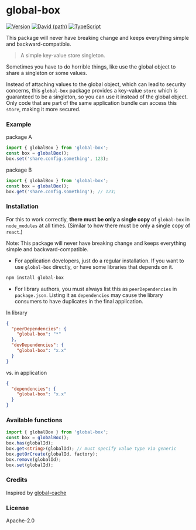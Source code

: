 # global-box

[![Version](https://img.shields.io/npm/v/global-box.svg?style=flat)](https://img.shields.io/npm/v/global-box.svg?style=flat)
[![David (path)](https://img.shields.io/david/kristw/registry.svg?path=packages%2Fglobal-box&style=flat-square)](https://david-dm.org/kristw/registry?path=packages/global-box)
[![TypeScript](https://badges.frapsoft.com/typescript/awesome/typescript.png?v=101)](https://github.com/ellerbrock/typescript-badges/)

This package will never have breaking change and keeps everything simple and backward-compatible.

> A simple key-value store singleton.

Sometimes you have to do horrible things, like use the global object to share a singleton or some values.

Instead of attaching values to the global object, which can lead to security concerns, this `global-box` package provides a key-value `store` which is guaranteed to be a singleton, so you can use it instead of the global object. Only code that are part of the same application bundle can access this `store`, making it more secured.

### Example

package A

```ts
import { globalBox } from 'global-box';
const box = globalBox();
box.set('share.config.something', 123);
```

package B

```ts
import { globalBox } from 'global-box';
const box = globalBox();
box.get('share.config.something'); // 123;
```

### Installation

For this to work correctly, **there must be only a single copy** of `global-box` in `node_modules` at all times. (Similar to how there must be only a single copy of `react`.)

Note: This package will never have breaking change and keeps everything simple and backward-compatible.

* For application developers, just do a regular installation. If you want to use `global-box` directly, or have some libraries that depends on it.

```sh
npm install global-box
```

* For library authors, you must always list this as `peerDependencies` in `package.json`. Listing it as `dependencies` may cause the library consumers to have duplicates in the final application.

In library

```json
{
  "peerDependencies": {
    "global-box": "*"
  },
  "devDependencies": {
    "global-box": "x.x"
  }
}
```

vs. in application

```json
{
  "dependencies": {
    "global-box": "x.x"
  }
}
```

### Available functions

```ts
import { globalBox } from 'global-box';
const box = globalBox();
box.has(globalId);
box.get<string>(globalId); // must specify value type via generic
box.getOrCreate(globalId, factory);
box.remove(globalId);
box.set(globalId);
```

### Credits

Inspired by [global-cache](https://github.com/ljharb/global-cache)

### License

Apache-2.0
